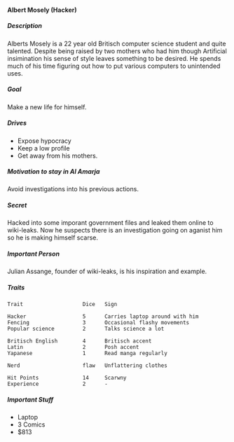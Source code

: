 #### Albert Mosely (Hacker)

##### Description

Alberts Mosely is a 22 year old Britisch computer science student and quite talented. Despite
being raised by two mothers who had him though Artificial insimination his sense of style leaves
something to be desired. He spends much of his time figuring out how to put various computers to
unintended uses.

##### Goal

Make a new life for himself.

##### Drives

- Expose hypocracy
- Keep a low profile
- Get away from his mothers.

##### Motivation to stay in Al Amarja

Avoid investigations into his previous actions.

##### Secret

Hacked into some imporant government files and leaked them online to wiki-leaks. Now he suspects
there is an investigation going on aganist him so he is making himself scarse.

##### Important Person

Julian Assange, founder of wiki-leaks, is his inspiration and example.

##### Traits

    Trait                   Dice   Sign

    Hacker                  5      Carries laptop around with him
    Fencing                 3      Occasional flashy movements
    Popular science         2      Talks science a lot
    
    Britisch English        4      Britisch accent
    Latin                   2      Posh accent
    Yapanese                1      Read manga regularly

    Nerd                    flaw   Unflattering clothes

    Hit Points              14     Scarwny 
    Experience              2      -

##### Important Stuff

- Laptop
- 3 Comics
- $813










